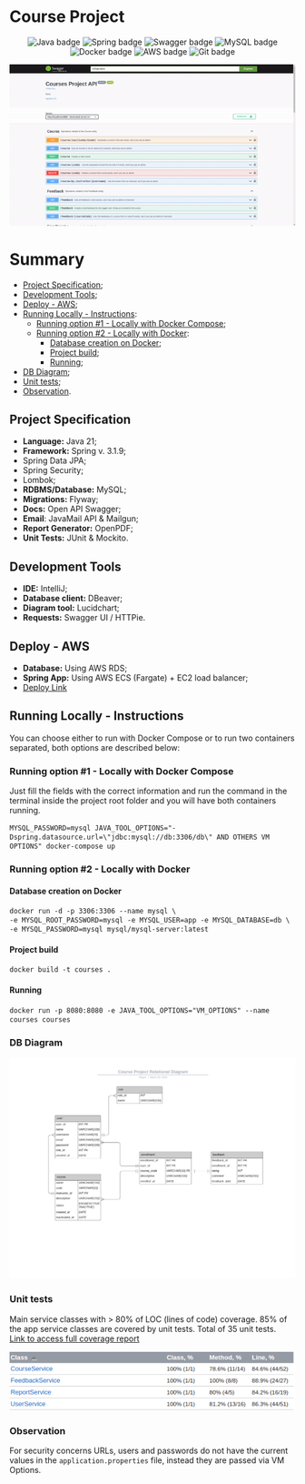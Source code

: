 # Course Project
<p align="center">
<img src="https://img.shields.io/badge/java-%23ED8B00.svg?style=for-the-badge&logo=openjdk&logoColor=white" alt="Java badge" />
<img src="https://img.shields.io/badge/spring-%236DB33F.svg?style=for-the-badge&logo=spring&logoColor=white" alt="Spring badge" />
<img src="https://img.shields.io/badge/-Swagger-%23Clojure?style=for-the-badge&logo=swagger&logoColor=white" alt="Swagger badge" />
<img src="https://img.shields.io/badge/mysql-4479A1.svg?style=for-the-badge&logo=mysql&logoColor=white" alt="MySQL badge" />  
<img src="https://img.shields.io/badge/docker-%230db7ed.svg?style=for-the-badge&logo=docker&logoColor=white" alt="Docker badge" />  
<img src="https://img.shields.io/badge/AWS-%23FF9900.svg?style=for-the-badge&logo=amazon-aws&logoColor=white" alt="AWS badge" /> 
<img src="https://img.shields.io/badge/git-%23F05033.svg?style=for-the-badge&logo=git&logoColor=white" alt="Git badge" />
</p>

<p align="center">
  <img src="./project.gif" alt="GIF of the Swagger Docs" />
</p>  
  
# Summary
- [Project Specification](https://github.com/mayraamaral/course-project?tab=readme-ov-file#project-specification);
- [Development Tools](https://github.com/mayraamaral/course-project?tab=readme-ov-file#development-tools);
- [Deploy - AWS](https://github.com/mayraamaral/course-project?tab=readme-ov-file#deploy---aws);
- [Running Locally - Instructions](https://github.com/mayraamaral/course-project?tab=readme-ov-file#running-locally---instructions):
  - [Running option #1 - Locally with Docker Compose](https://github.com/mayraamaral/course-project?tab=readme-ov-file#running-option-1---locally-with-docker-compose);
  - [Running option #2 - Locally with Docker](https://github.com/mayraamaral/course-project?tab=readme-ov-file#running-option-2---locally-with-docker):
    - [Database creation on Docker](https://github.com/mayraamaral/course-project?tab=readme-ov-file#database-creation-on-docker);
    - [Project build](https://github.com/mayraamaral/course-project?tab=readme-ov-file#project-build);
    - [Running](https://github.com/mayraamaral/course-project?tab=readme-ov-file#project-build);
- [DB Diagram](https://github.com/mayraamaral/course-project?tab=readme-ov-file#db-diagram);
- [Unit tests](https://github.com/mayraamaral/course-project?tab=readme-ov-file#unit-tests);
- [Observation](https://github.com/mayraamaral/course-project?tab=readme-ov-file#observation).
  
## Project Specification
- **Language:** Java 21;
- **Framework:** Spring v. 3.1.9;
- Spring Data JPA;
- Spring Security;
- Lombok;
- **RDBMS/Database:** MySQL;
- **Migrations:** Flyway;
- **Docs:** Open API Swagger;
- **Email**: JavaMail API & Mailgun;
- **Report Generator:** OpenPDF;
- **Unit Tests:** JUnit & Mockito.
## Development Tools
- **IDE:** IntelliJ;
- **Database client:** DBeaver;
- **Diagram tool:** Lucidchart;
- **Requests:** Swagger UI / HTTPie.
## Deploy - AWS
- **Database:** Using AWS RDS;
- **Spring App:** Using AWS ECS (Fargate) + EC2 load balancer;
- [Deploy Link](http://courseproject-1675530516.sa-east-1.elb.amazonaws.com)
## Running Locally - Instructions
You can choose either to run with Docker Compose or to run two containers separated, both options
are described below:  
### Running option #1 - Locally with Docker Compose
Just fill the fields with the correct information and run the command in the terminal 
inside the project root folder and you will have both containers running.
```shell
MYSQL_PASSWORD=mysql JAVA_TOOL_OPTIONS="-Dspring.datasource.url=\"jdbc:mysql://db:3306/db\" AND OTHERS VM OPTIONS" docker-compose up
```
### Running option #2 - Locally with Docker
#### Database creation on Docker
```shell
docker run -d -p 3306:3306 --name mysql \
-e MYSQL_ROOT_PASSWORD=mysql -e MYSQL_USER=app -e MYSQL_DATABASE=db \
-e MYSQL_PASSWORD=mysql mysql/mysql-server:latest
```
#### Project build
```shell
docker build -t courses .
```
#### Running
```shell
docker run -p 8080:8080 -e JAVA_TOOL_OPTIONS="VM_OPTIONS" --name courses courses
```
### DB Diagram
<p align="center">
  <img src="./src/main/resources/assets/diagram.png" alt="DB Diagram" />
</p>  
  
### Unit tests
Main service classes with > 80% of LOC (lines of code) coverage. 85% of the app service classes are covered
by unit tests. Total of 35 unit tests.  
[Link to access full coverage report](https://course-project-report.vercel.app/ns-1/index.html)  
<p align="center">
  <img src="./src/main/resources/assets/coverage.png" alt="Code Coverage" />
</p>  

### Observation
For security concerns URLs, users and passwords do not have the current values in the ```application.properties``` file, instead they are passed via VM Options.